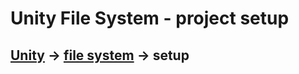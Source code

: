 # Unity File System - project setup
## [Unity](unity.md) -> [file system](unity.filesystem.md) -> setup